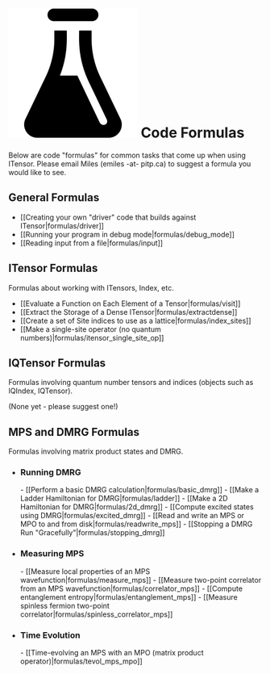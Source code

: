 # <img src="docs/formulas/icon.png" class="largeicon">  Code Formulas #

Below are code "formulas" for common tasks that come up when using ITensor. 
Please email Miles (emiles -at- pitp.ca) to suggest a formula you would
like to see.

## General Formulas 

* [[Creating your own "driver" code that builds against ITensor|formulas/driver]]
* [[Running your program in debug mode|formulas/debug_mode]]
* [[Reading input from a file|formulas/input]]

## ITensor Formulas
Formulas about working with ITensors, Index, etc.

* [[Evaluate a Function on Each Element of a Tensor|formulas/visit]]
* [[Extract the Storage of a Dense ITensor|formulas/extractdense]]
* [[Create a set of Site indices to use as a lattice|formulas/index_sites]]
* [[Make a single-site operator (no quantum numbers)|formulas/itensor_single_site_op]]

## IQTensor Formulas
Formulas involving quantum number tensors and indices (objects such as IQIndex, IQTensor).

(None yet - please suggest one!)

## MPS and DMRG Formulas
Formulas involving matrix product states and DMRG.

* <h3>Running DMRG</h3>
    - [[Perform a basic DMRG calculation|formulas/basic_dmrg]]
    - [[Make a Ladder Hamiltonian for DMRG|formulas/ladder]]
    - [[Make a 2D Hamiltonian for DMRG|formulas/2d_dmrg]]
    - [[Compute excited states using DMRG|formulas/excited_dmrg]]
    - [[Read and write an MPS or MPO to and from disk|formulas/readwrite_mps]]
    - [[Stopping a DMRG Run "Gracefully"|formulas/stopping_dmrg]]

* <h3>Measuring MPS</h3>
    - [[Measure local properties of an MPS wavefunction|formulas/measure_mps]]
    - [[Measure two-point correlator from an MPS wavefunction|formulas/correlator_mps]]
    - [[Compute entanglement entropy|formulas/entanglement_mps]]
    - [[Measure spinless fermion two-point correlator|formulas/spinless_correlator_mps]]

* <h3>Time Evolution</h3>
    - [[Time-evolving an MPS with an MPO (matrix product operator)|formulas/tevol_mps_mpo]]

